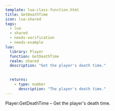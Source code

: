 ```yaml
---
template: lua-class-function.html
title: GetDeathTime
icon: lua-shared
tags:
  - lua
  - shared
  - needs-verification
  - needs-example
lua:
  library: Player
  function: GetDeathTime
  realm: shared
  description: "Get the player's death time."
  
  
  returns:
    - type: number
      description: "The player's death time."
---
```


<div class="lua__search__keywords">
Player:GetDeathTime &#x2013; Get the player's death time.
</div>
